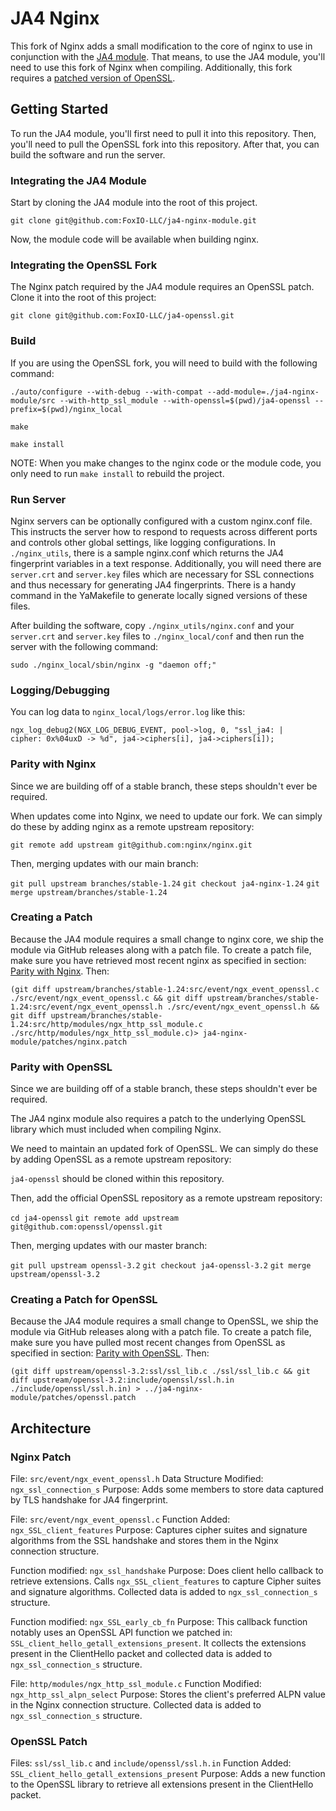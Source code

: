 # JA4 Nginx

This fork of Nginx adds a small modification to the core of nginx to use in conjunction with the [JA4 module](https://github.com/FoxIO-LLC/ja4-nginx-module). That means, to use the JA4 module, you'll need to use this fork of Nginx when compiling. Additionally, this fork requires a [patched version of OpenSSL](https://github.com/FoxIO-LLC/ja4-openssl).

## Getting Started

To run the JA4 module, you'll first need to pull it into this repository. Then, you'll need to pull the OpenSSL fork into this repository. After that, you can build the software and run the server.

### Integrating the JA4 Module

Start by cloning the JA4 module into the root of this project.

`git clone git@github.com:FoxIO-LLC/ja4-nginx-module.git`

Now, the module code will be available when building nginx.

### Integrating the OpenSSL Fork

The Nginx patch required by the JA4 module requires an OpenSSL patch.
Clone it into the root of this project:

`git clone git@github.com:FoxIO-LLC/ja4-openssl.git`

### Build

If you are using the OpenSSL fork, you will need to build with the following command:

`./auto/configure --with-debug --with-compat --add-module=./ja4-nginx-module/src --with-http_ssl_module --with-openssl=$(pwd)/ja4-openssl --prefix=$(pwd)/nginx_local`

`make`

`make install`

NOTE:
When you make changes to the nginx code or the module code, you only need to run `make install` to rebuild the project.

### Run Server

Nginx servers can be optionally configured with a custom nginx.conf file. This instructs the server how to respond to requests across different ports and controls other global settings, like logging configurations. In `./nginx_utils`, there is a sample nginx.conf which returns the JA4 fingerprint variables in a text response. Additionally, you will need there are `server.crt` and `server.key` files which are necessary for SSL connections and thus necessary for generating JA4 fingerprints. There is a handy command in the YaMakefile to generate locally signed versions of these files.

After building the software, copy `./nginx_utils/nginx.conf` and your `server.crt` and `server.key` files to `./nginx_local/conf` and then run the server with the following command:

`sudo ./nginx_local/sbin/nginx -g "daemon off;"`

### Logging/Debugging

You can log data to `nginx_local/logs/error.log` like this:

`ngx_log_debug2(NGX_LOG_DEBUG_EVENT, pool->log, 0, "ssl_ja4: |    cipher: 0x%04uxD -> %d", ja4->ciphers[i], ja4->ciphers[i]);`

### Parity with Nginx

Since we are building off of a stable branch, these steps shouldn't ever be required.

When updates come into Nginx, we need to update our fork. We can simply do these by adding nginx as a remote upstream repository:

`git remote add upstream git@github.com:nginx/nginx.git`

Then, merging updates with our main branch:

`git pull upstream branches/stable-1.24`
`git checkout ja4-nginx-1.24`
`git merge upstream/branches/stable-1.24`

### Creating a Patch

Because the JA4 module requires a small change to nginx core, we ship the module via GitHub releases along with a patch file. To create a patch file, make sure you have retrieved most recent nginx as specified in section: [Parity with Nginx](#parity-with-nginx). Then:

`(git diff upstream/branches/stable-1.24:src/event/ngx_event_openssl.c ./src/event/ngx_event_openssl.c && git diff upstream/branches/stable-1.24:src/event/ngx_event_openssl.h ./src/event/ngx_event_openssl.h && git diff upstream/branches/stable-1.24:src/http/modules/ngx_http_ssl_module.c ./src/http/modules/ngx_http_ssl_module.c)> ja4-nginx-module/patches/nginx.patch`

### Parity with OpenSSL

Since we are building off of a stable branch, these steps shouldn't ever be required.

The JA4 nginx module also requires a patch to the underlying OpenSSL library which must included when compiling Nginx.

We need to maintain an updated fork of OpenSSL. We can simply do these by adding OpenSSL as a remote upstream repository:

`ja4-openssl` should be cloned within this repository.

Then, add the official OpenSSL repository as a remote upstream repository:

`cd ja4-openssl`
`git remote add upstream git@github.com:openssl/openssl.git`

Then, merging updates with our master branch:

`git pull upstream openssl-3.2`
`git checkout ja4-openssl-3.2`
`git merge upstream/openssl-3.2`

### Creating a Patch for OpenSSL

Because the JA4 module requires a small change to OpenSSL, we ship the module via GitHub releases along with a patch file. To create a patch file, make sure you have pulled most recent changes from OpenSSL as specified in section: [Parity with OpenSSL](#parity-with-openssl). Then:

`(git diff upstream/openssl-3.2:ssl/ssl_lib.c ./ssl/ssl_lib.c && git diff upstream/openssl-3.2:include/openssl/ssl.h.in ./include/openssl/ssl.h.in) > ../ja4-nginx-module/patches/openssl.patch`

## Architecture

### Nginx Patch

File: `src/event/ngx_event_openssl.h`
Data Structure Modified: `ngx_ssl_connection_s`
Purpose: Adds some members to store data captured by TLS handshake for JA4 fingerprint.

File: `src/event/ngx_event_openssl.c`
Function Added: `ngx_SSL_client_features`
Purpose: Captures cipher suites and signature algorithms from the SSL handshake and stores them in the Nginx connection structure.

Function modified: `ngx_ssl_handshake`
Purpose: Does client hello callback to retrieve extensions. Calls `ngx_SSL_client_features` to capture Cipher suites and signature algorithms. Collected data is added to `ngx_ssl_connection_s` structure.

Function modified: `ngx_SSL_early_cb_fn`
Purpose: This callback function notably uses an OpenSSL API function we patched in: `SSL_client_hello_getall_extensions_present`. It collects the extensions present in the ClientHello packet and collected data is added to `ngx_ssl_connection_s` structure.

File: `http/modules/ngx_http_ssl_module.c`
Function Modified: `ngx_http_ssl_alpn_select`
Purpose: Stores the client's preferred ALPN value in the Nginx connection structure. Collected data is added to `ngx_ssl_connection_s` structure.

### OpenSSL Patch

Files: `ssl/ssl_lib.c` and `include/openssl/ssl.h.in`
Function Added: `SSL_client_hello_getall_extensions_present`
Purpose: Adds a new function to the OpenSSL library to retrieve all extensions present in the ClientHello packet.
